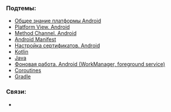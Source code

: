 ### Подтемы:
- [Общее знание платформы Android](Native/Подтемы/Общее%20знание%20платформы%20Android.md)
- [Platform View. Android](Native/Подтемы/Platform%20View.%20Android.md)
- [Method Channel. Android](Native/Подтемы/Method%20Channel.%20Android.md)
- [Android Manifest](Native/Подтемы/Android%20Manifest.md)
- [Настройка сертификатов. Android](Native/Подтемы/Настройка%20сертификатов.%20Android.md)
- [Kotlin](Native/Подтемы/Kotlin.md)
- [Java](Native/Подтемы/Java.md)
- [Фоновая работа. Android (WorkManager, foreground service)](Native/Подтемы/Фоновая%20работа.%20Android%20(WorkManager,%20foreground%20service).md)
- [Coroutines](Native/Подтемы/Coroutines.md)
- [Gradle](Native/Подтемы/Gradle.md)
### Связи:
- 
